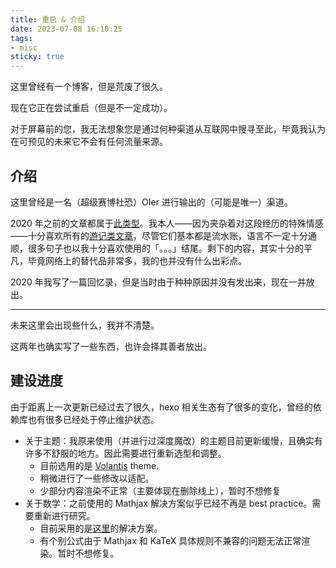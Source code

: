 ```yaml
---
title: 重启 & 介绍
date: 2023-07-08 16:10:25
tags:
- misc
sticky: true
---
```


这里曾经有一个博客，但是荒废了很久。

现在它正在尝试重启（但是不一定成功）。

对于屏幕前的您，我无法想象您是通过何种渠道从互联网中搜寻至此，毕竟我认为在可预见的未来它不会有任何流量来源。

<!-- more -->

## 介绍

这里曾经是一名（超级赛博社恐）OIer 进行输出的（可能是唯一）渠道。

2020 年之前的文章都属于[此类型](/categories/oi/)。我本人——因为夹杂着对这段经历的特殊情感——十分喜欢所有的[游记类文章](/categories/oi/review/)，尽管它们基本都是流水账，语言不一定十分通顺，很多句子也以我十分喜欢使用的「。。。」结尾。剩下的内容，其实十分的平凡，毕竟网络上的替代品非常多，我的也并没有什么出彩点。

2020 年我写了一篇回忆录，但是当时由于种种原因并没有发出来，现在一并放出。<!--（不过这只是上半部分,）-->

---

未来这里会出现些什么，我并不清楚。

这两年也确实写了一些东西，也许会择其善者放出。

## 建设进度

由于距离上一次更新已经过去了很久，hexo 相关生态有了很多的变化，曾经的依赖库也有很多已经处于停止维护状态。

+ 关于主题：我原来使用（并进行过深度魔改）的主题目前更新缓慢，且确实有许多不舒服的地方。因此需要进行重新选型和调整。
  - 目前选用的是 [Volantis](https://github.com/volantis-x/hexo-theme-volantis) theme.
  - 稍微进行了一些修改以适配。
  - 少部分内容渲染不正常（主要体现在删除线上），暂时不想修复
+ 关于数学：之前使用的 Mathjax 解决方案似乎已经不再是 best practice。需要重新进行研究。
  - 目前采用的是[这里](https://blog.dearxuan.com/2023/01/07/Volantis%E9%AD%94%E6%94%B9%E6%95%99%E7%A8%8B/#katex%E5%85%AC%E5%BC%8F%E6%B8%B2%E6%9F%93%E9%80%9A%E7%94%A8)的解决方案。
  - 有个别公式由于 Mathjax 和 KaTeX 具体规则不兼容的问题无法正常渲染。暂时不想修复。
